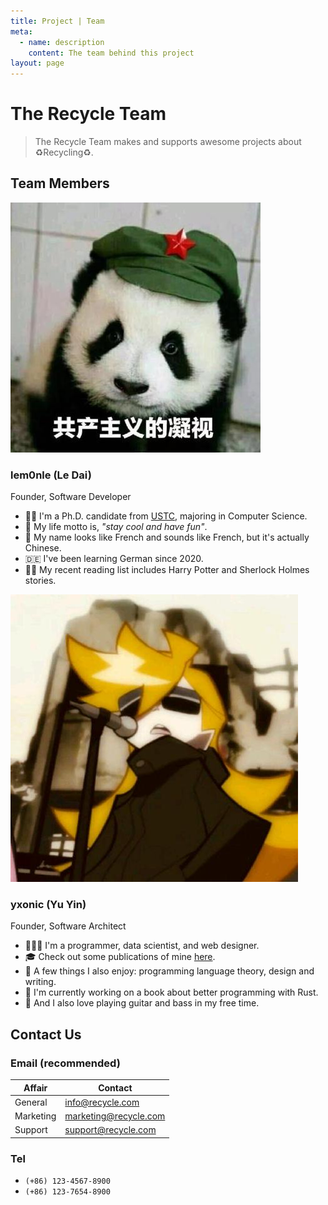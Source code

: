 ```yaml
---
title: Project | Team
meta:
  - name: description
    content: The team behind this project
layout: page
---
```


# The Recycle Team
> The Recycle Team makes and supports awesome projects about ♻️Recycling♻️.

## Team Members

<img class="h-20 !my-0 rounded-full float-right ml-6" src="../assets/lem0nle.jpg" />

### lem0nle (Le Dai)
<span class="text-sm text-gray-400">Founder, Software Developer</span>

* 👩‍🎓 I'm a Ph.D. candidate from [USTC](https://ustc.edu.cn), majoring in Computer Science.
* 🥸 My life motto is, *"stay cool and have fun"*.
* 🦆 My name looks like French and sounds like French, but it's actually Chinese.
* 🇩🇪 I've been learning German since 2020.
* 🧙‍♀️ My recent reading list includes Harry Potter and Sherlock Holmes stories.

<img class="h-20 !my-0 rounded-full float-right ml-6" src="../assets/yxonic.jpg" />

### yxonic (Yu Yin)
<span class="text-sm text-gray-400">Founder, Software Architect</span>

* 👨🏻‍💻 I'm a programmer, data scientist, and web designer.
* 🎓 Check out some publications of mine [here](https://base.ustc.edu.cn/publications).
* 🎨 A few things I also enjoy: programming language theory, design and writing.
* 📘 I'm currently working on a book about better programming with Rust.
* 🎸 And I also love playing guitar and bass in my free time.

## Contact Us
### Email (recommended)

|Affair|Contact|
|---|---|
|General|info@recycle.com|
|Marketing|marketing@recycle.com|
|Support|support@recycle.com|

### Tel
* `(+86) 123-4567-8900`
* `(+86) 123-7654-8900`
